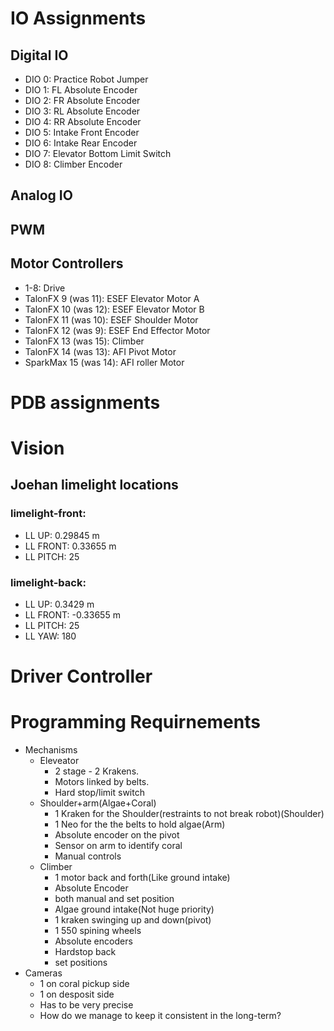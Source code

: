 # IO Assignments

## Digital IO
* DIO 0: Practice Robot Jumper
* DIO 1: FL Absolute Encoder
* DIO 2: FR Absolute Encoder
* DIO 3: RL Absolute Encoder
* DIO 4: RR Absolute Encoder
* DIO 5: Intake Front Encoder
* DIO 6: Intake Rear Encoder
* DIO 7: Elevator Bottom Limit Switch
* DIO 8: Climber Encoder

## Analog IO

## PWM

## Motor Controllers
* 1-8: Drive
* TalonFX 9 (was 11): ESEF Elevator Motor A
* TalonFX 10 (was 12): ESEF Elevator Motor B
* TalonFX 11 (was 10): ESEF Shoulder Motor
* TalonFX 12 (was 9): ESEF End Effector Motor
* TalonFX 13 (was 15): Climber
* TalonFX 14 (was 13): AFI Pivot Motor
* SparkMax 15 (was 14): AFI roller Motor 

# PDB assignments

# Vision

## Joehan limelight locations

### limelight-front:

* LL UP: 0.29845 m
* LL FRONT: 0.33655 m
* LL PITCH: 25

### limelight-back:

* LL UP: 0.3429 m
* LL FRONT: -0.33655 m
* LL PITCH: 25
* LL YAW: 180

# Driver Controller

# Programming Requirnements
* Mechanisms
  * Eleveator 
    * 2 stage - 2 Krakens.
    * Motors linked by belts.
    * Hard stop/limit switch
  * Shoulder+arm(Algae+Coral)
    * 1 Kraken for the Shoulder(restraints to not break robot)(Shoulder)
    * 1 Neo for the the belts to hold algae(Arm)
    * Absolute encoder on the pivot
    * Sensor on arm to identify coral
    * Manual controls
  * Climber
    * 1 motor back and forth(Like ground intake) 
    * Absolute Encoder
    * both manual and set position
    * Algae ground intake(Not huge priority)
    * 1 kraken swinging up and down(pivot)
    * 1 550 spining wheels
    * Absolute encoders
    * Hardstop back
    * set positions
* Cameras
    * 1 on coral pickup side
    * 1 on desposit side
    * Has to be very precise
    * How do we manage to keep it consistent in the long-term?       